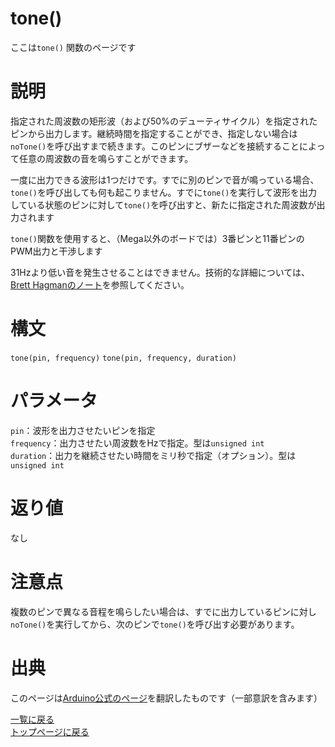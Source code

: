 # tone()

ここは`tone()` 関数のページです

# 説明

指定された周波数の矩形波（および50%のデューティサイクル）を指定されたピンから出力します。継続時間を指定することができ、指定しない場合は`noTone()`を呼び出すまで続きます。このピンにブザーなどを接続することによって任意の周波数の音を鳴らすことができます。

一度に出力できる波形は1つだけです。すでに別のピンで音が鳴っている場合、`tone()`を呼び出しても何も起こりません。すでに`tone()`を実行して波形を出力している状態のピンに対して`tone()`を呼び出すと、新たに指定された周波数が出力されます

`tone()`関数を使用すると、（Mega以外のボードでは）3番ピンと11番ピンのPWM出力と干渉します

31Hzより低い音を発生させることはできません。技術的な詳細については、[Brett Hagmanのノート](https://github.com/bhagman/Tone#ugly-details)を参照してください。

# 構文

`tone(pin, frequency)`
`tone(pin, frequency, duration)`

# パラメータ

`pin`：波形を出力させたいピンを指定  
`frequency`：出力させたい周波数をHzで指定。型は`unsigned int`  
`duration`：出力を継続させたい時間をミリ秒で指定（オプション）。型は`unsigned int`  

# 返り値

なし

# 注意点

複数のピンで異なる音程を鳴らしたい場合は、すでに出力しているピンに対し`noTone()`を実行してから、次のピンで`tone()`を呼び出す必要があります。

# 出典

このページは[Arduino公式のページ](https://www.arduino.cc/reference/en/language/functions/advanced-io/tone/)を翻訳したものです（一部意訳を含みます）

[一覧に戻る](http://pages.nchlab.net/Arduino/ref/)  
[トップページに戻る](http://pages.nchlab.net/)

